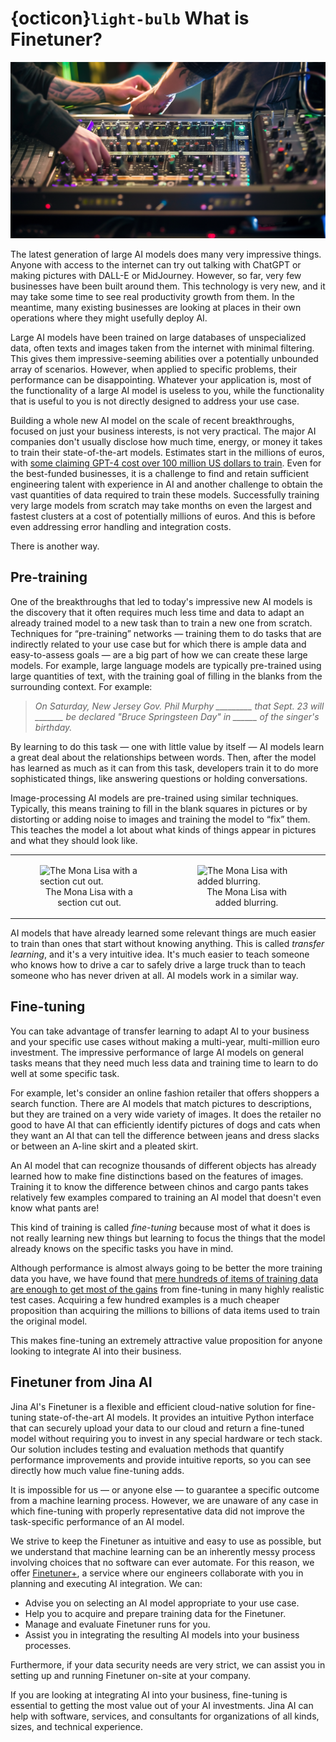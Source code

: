 # {octicon}`light-bulb` What is Finetuner?

![Fine tuning](../imgs/finetuning-adjusting-dials.png)

The latest generation of large AI models does many very impressive things.
Anyone with access to the internet can try out talking with ChatGPT or making pictures with DALL-E or MidJourney. 
However, so far, very few businesses have been built around them.
This technology is very new, and it may take some time to see real productivity growth from them.
In the meantime, many existing businesses are looking at places in their own operations where they might usefully deploy AI.

Large AI models have been trained on large databases of unspecialized data, often texts and images taken from the internet with minimal filtering.
This gives them impressive-seeming abilities over a potentially unbounded array of scenarios.
However, when applied to specific problems, their performance can be disappointing.
Whatever your application is, most of the functionality of a large AI model is useless to you, while the functionality that is useful to you is not directly designed to address your use case.

Building a whole new AI model on the scale of recent breakthroughs, focused on just your business interests, is not very practical.
The major AI companies don't usually disclose how much time, energy, or money it takes to train their state-of-the-art models.
Estimates start in the millions of euros, with [some claiming GPT-4 cost over 100 million US dollars to train](https://www.wired.com/story/openai-ceo-sam-altman-the-age-of-giant-ai-models-is-already-over/).
Even for the best-funded businesses, it is a challenge to find and retain sufficient engineering talent with experience in AI and another challenge to obtain the vast quantities of data required to train these models.
Successfully training very large models from scratch may take months on even the largest and fastest clusters at a cost of potentially millions of euros.
And this is before even addressing error handling and integration costs.

There is another way.

## Pre-training

One of the breakthroughs that led to today's impressive new AI models is the discovery that it often requires much less time and data to adapt an already trained model to a new task than to train a new one from scratch.
Techniques for “pre-training” networks — training them to do tasks that are indirectly related to your use case but for which there is ample data and easy-to-assess goals — are a big part of how we can create these large models.
For example, large language models are typically pre-trained using large quantities of text, with the training goal of filling in the blanks from the surrounding context.
For example:

> *On Saturday, New Jersey Gov. Phil Murphy _________ that Sept. 23 will _______ be declared "Bruce Springsteen Day" in ______ of the singer's birthday.*
>

By learning to do this task — one with little value by itself — AI models learn a great deal about the relationships between words.
Then, after the model has learned as much as it can from this task, developers train it to do more sophisticated things, like answering questions or holding conversations.

Image-processing AI models are pre-trained using similar techniques.
Typically, this means training to fill in the blank squares in pictures or by distorting or adding noise to images and training the model to “fix” them.
This teaches the model a lot about what kinds of things appear in pictures and what they should look like.

[//]: # (<style>)

[//]: # (    table: {border: none;})

[//]: # (</style>)

[//]: # (| |                                                               |)

[//]: # (|---|---------------------------------------------------------------|)

[//]: # (|![The Mona Lisa with a section cut out.]&#40;../imgs/MonaLisa1.png&#41;| ![The Mona Lisa with added blurring.]&#40;../imgs/MonaLisa2.png&#41;  |)


<table style="border: none;">
    <tr>
        <td width="45%">
            <figure>
                <img src="../../_images/MonaLisa1.png" alt="The Mona Lisa with a section cut out."/>
                <figcaption style="text-align:center">The Mona Lisa with a section cut out.</figcaption>
            </figure>
        </td>
        <td width="45%">
            <figure>
                <img src="../../_images/MonaLisa2.png" alt="The Mona Lisa with added blurring."/>
                <figcaption style="text-align:center">The Mona Lisa with added blurring.</figcaption>
            </figure>
        </td>
    </tr>
</table>

AI models that have already learned some relevant things are much easier to train than ones that start without knowing anything.
This is called *transfer learning*, and it's a very intuitive idea.
It's much easier to teach someone who knows how to drive a car to safely drive a large truck than to teach someone who has never driven at all.
AI models work in a similar way.

## Fine-tuning

You can take advantage of transfer learning to adapt AI to your business and your specific use cases without making a multi-year, multi-million euro investment.
The impressive performance of large AI models on general tasks means that they need much less data and training time to learn to do well at some specific task.

For example, let's consider an online fashion retailer that offers shoppers a search function.
There are AI models that match pictures to descriptions, but they are trained on a very wide variety of images.
It does the retailer no good to have AI that can efficiently identify pictures of dogs and cats when they want an AI that can tell the difference between jeans and dress slacks or between an A-line skirt and a pleated skirt.

An AI model that can recognize thousands of different objects has already learned how to make fine distinctions based on the features of images.
Training it to know the difference between chinos and cargo pants takes relatively few examples compared to training an AI model that doesn't even know what pants are!

This kind of training is called *fine-tuning* because most of what it does is not really learning new things but learning to focus the things that the model already knows on the specific tasks you have in mind.

Although performance is almost always going to be better the more training data you have, we have found that [mere hundreds of items of training data are enough to get most of the gains](https://jina.ai/news/fine-tuning-with-low-budget-and-high-expectations/) from fine-tuning in many highly realistic test cases.
Acquiring a few hundred examples is a much cheaper proposition than acquiring the millions to billions of data items used to train the original model.

This makes fine-tuning an extremely attractive value proposition for anyone looking to integrate AI into their business.

## Finetuner from Jina AI

Jina AI's Finetuner is a flexible and efficient cloud-native solution for fine-tuning state-of-the-art AI models.
It provides an intuitive Python interface that can securely upload your data to our cloud and return a fine-tuned model without requiring you to invest in any special hardware or tech stack.
Our solution includes testing and evaluation methods that quantify performance improvements and provide intuitive reports, so you can see directly how much value fine-tuning adds.

It is impossible for us — or anyone else — to guarantee a specific outcome from a machine learning process.
However, we are unaware of any case in which fine-tuning with properly representative data did not improve the task-specific performance of an AI model.

We strive to keep the Finetuner as intuitive and easy to use as possible, but we understand that machine learning can be an inherently messy process involving choices that no software can ever automate.
For this reason, we offer [Finetuner+](https://finetunerplus.jina.ai/), a service where our engineers collaborate with you in planning and executing AI integration.
We can:

- Advise you on selecting an AI model appropriate to your use case.
- Help you to acquire and prepare training data for the Finetuner.
- Manage and evaluate Finetuner runs for you.
- Assist you in integrating the resulting AI models into your business processes.

Furthermore, if your data security needs are very strict, we can assist you in setting up and running Finetuner on-site at your company.

If you are looking at integrating AI into your business, fine-tuning is essential to getting the most value out of your AI investments.
Jina AI can help with software, services, and consultants for organizations of all kinds, sizes, and technical experience.